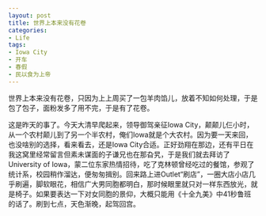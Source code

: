```yaml
---
layout: post
title: 世界上本来没有花卷
categories:
- Life
tags:
- Iowa City
- 开车
- 春假
- 民以食为上帝
---
```


世界上本来没有花卷，只因为上上周买了一包羊肉馅儿，放着不知如何处理，于是包了包子，面粉发多了用不完，于是有了花卷。

这是昨天的事了。今天大清早爬起来，领导御驾亲征Iowa City，颠颠儿仨小时，从一个农村颠儿到了另一个半农村，俺们Iowa就是个大农村。因为要一天来回，也没啥别的选择，看来看去，还是Iowa City合适。正好劲翔在那边，还有平日在我这窝里经常留言但素未谋面的子谦兄也在那旮旯，于是我们就去拜访了University of Iowa，蒙二位东家热情招待，吃了克林顿曾经吃过的餐馆，参观了统计系，校园稍作溜达，便匆匆揖别。回来路上进Outlet“刷店”，一圈大店小店几乎刷遍，脚软眼花，相信广大男同胞都明白，那时候眼里就只对一样东西放光，就是椅子。如果要表达一下对女同胞的景仰，大概只能用《十全九美》中41秒鲁班的话了。刷到七点，天色渐晚，起驾回宫。
